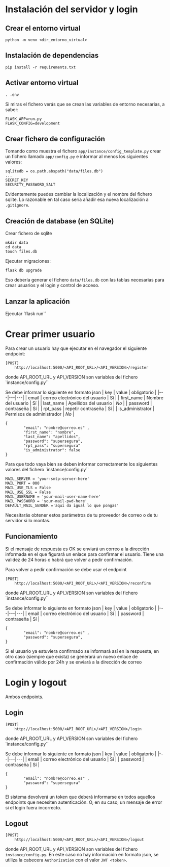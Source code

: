 # Instalación del servidor y login

## Crear el entorno virtual
`python -m venv <dir_entorno_virtual>`

## Instalación de dependencias
`pip install -r requirements.txt`

## Activar entorno virtual

`. .env`

Si miras el fichero verás que se crean las variables de entorno necesarias, a saber:
```
FLASK_APP=run.py
FLASK_CONFIG=development
```
## Crear fichero de configuración

Tomando como muestra el fichero `app/instance/config_template.py` crear un fichero llamado `app/config.py` e informar al menos los siguientes valores:

```
sqlitedb = os.path.abspath("data/files.db")
...
SECRET_KEY
SECURITY_PASSWORD_SALT
```
Evidentemente puedes cambiar la localización y el nombre del fichero sqlite. Lo razonable en tal caso sería añadir esa nueva localización a `.gitignore`. 

## Creación de database (en SQLite)

Crear fichero de sqlite

```
mkdir data
cd data
touch files.db
````

Ejecutar migraciones:
```
flask db upgrade
```
Eso debería generar el fichero `data/files.db` con las tablas necesarias para crear usuarios y el login y control de acceso.

## Lanzar la aplicación

Ejecutar
`flask run``

# Crear primer usuario

Para crear un usuario hay que ejecutar en el navegador el siguiente endpoint:

```
[POST] 
    http://localhost:5000/<API_ROOT_URL>/<API_VERSION>/register
```

donde API_ROOT_URL y API_VERSION son variables del fichero `instance/config.py``

Se debe informar lo siguiente en formato json
| key | value | obligatorio | 
|---|---|---|
| email | correo electrónico del usuario | Sí |
| first_name | Nombre del usuario | Sí |
| last_name | Apellidos del usuario | _No_ |
| password | contraseña | Sí |
| rpt_pass | repetir contraseña | Sí |
| is_administrator | Permisos de administrador | _No_ |


```
{
		"email": "nombre@correo.es"	,
		"first_name": "nombre",
		"last_name": "apellidos",
		"password": "supersegura",
		"rpt_pass": "supersegura"
        "is_administrator": false
}
```


Para que todo vaya bien se deben informar correctamente los siguientes valores del fichero `instance/config.py``
```
MAIL_SERVER = 'your-smtp-server-here'
MAIL_PORT = 000
MAIL_USE_TLS = False
MAIL_USE_SSL = False
MAIL_USERNAME = 'your-mail-user-name-here'
MAIL_PASSWORD = 'your-mail-pwd-here'
DEFAULT_MAIL_SENDER ='aquí da igual lo que pongas'
```
Necesitarás obtener estos parámetros de tu proveedor de correo o de tu servidor si lo montas.

## Funcionamiento

Si el mensaje de respuesta es OK se enviará un correo a la dirección informada en el que figurará un enlace para confirmar el usuario. Tiene una validez de 24 horas o habrá que volver a pedir confirmación.

Para volver a pedir confirmación se debe usar el endpoint 
```
[POST]
    http://localhost:5000/<API_ROOT_URL>/<API_VERSION>/reconfirm
```
donde API_ROOT_URL y API_VERSION son variables del fichero `instance/config.py``

Se debe informar lo siguiente en formato json
| key | value | obligatorio | 
|---|---|---|
| email | correo electrónico del usuario | Sí |
| password | contraseña | Sí |

```
{
		"email": "nombre@correo.es"	,
		"password": "supersegura",
}
```
Si el usuario ya estuviera confirmado se informará así en la respuesta, en otro caso (siempre que exista) se generará un nuevo enlace de confirmación válido por 24h y se enviará a la dirección de correo

# Login y logout

Ambos endpoints.
## Login

```
[POST]
    http://localhost:5000/<API_ROOT_URL>/<API_VERSION>/login
```
donde API_ROOT_URL y API_VERSION son variables del fichero `instance/config.py``

Se debe informar lo siguiente en formato json
| key | value | obligatorio | 
|---|---|---|
| email | correo electrónico del usuario | Sí |
| password | contraseña | Sí |

```
{
		"email": "nombre@correo.es"	,
		"password": "supersegura"
}
```
El sistema devolverá un token que deberá informarse en todos aquellos endpoints que necesiten autenticación. O, en su caso, un mensaje de error si el login fuera incorrecto.

## Logout
```
[POST]
    http://localhost:5000/<API_ROOT_URL>/<API_VERSION>/logout
```
donde API_ROOT_URL y API_VERSION son variables del fichero `instance/config.py`. 
En este caso no hay información en formato json, se utiliza la cabecera `Authorization` con el valor `JWT <token>`. 

